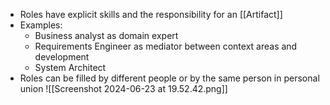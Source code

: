 - Roles have explicit skills and the responsibility for an [[Artifact]]
- Examples:
	- Business analyst as domain expert
	- Requirements Engineer as mediator between context areas and development
	- System Architect
- Roles can be filled by different people or by the same person in personal union
![[Screenshot 2024-06-23 at 19.52.42.png]]